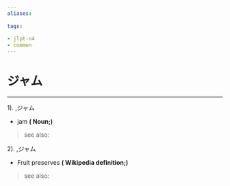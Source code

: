 ```yaml
---
aliases:
    
tags:
    
- jlpt-n4
- common
---
```


# ジャム
---
1).
,ジャム

- jam
**( Noun;)**
> see also: 
            
2).
,ジャム

- Fruit preserves
**( Wikipedia definition;)**
> see also: 
            